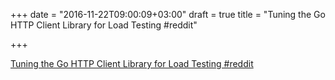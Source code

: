 +++
date = "2016-11-22T09:00:09+03:00"
draft = true
title = "Tuning the Go HTTP Client Library for Load Testing  #reddit"

+++

<p><a href="https://t.co/ANJF3fLlnC">Tuning the Go HTTP Client Library for Load Testing  #reddit</a></p>
